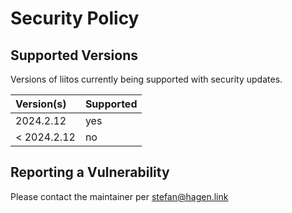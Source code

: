 # Security Policy

## Supported Versions

Versions of liitos currently being supported with security updates.

| Version(s)  | Supported |
|:------------|:----------|
| 2024.2.12   | yes       |
| < 2024.2.12 | no        |

## Reporting a Vulnerability

Please contact the maintainer per stefan@hagen.link
